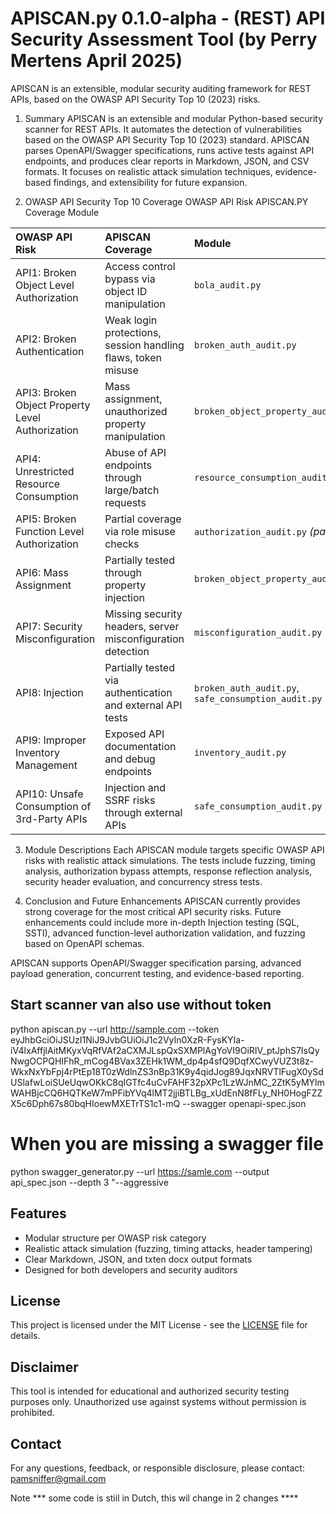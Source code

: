 # APISCAN.py 0.1.0-alpha - (REST) API Security Assessment Tool (by Perry Mertens April 2025)

APISCAN is an extensible, modular security auditing framework for REST APIs, based on the OWASP API Security Top 10 (2023) risks.

1. Summary
APISCAN is an extensible and modular Python-based security scanner for REST APIs. 
It automates the detection of vulnerabilities based on the OWASP API Security Top 10 (2023) standard. 
APISCAN parses OpenAPI/Swagger specifications, runs active tests against API endpoints, and produces clear reports in Markdown, JSON, and CSV formats. It focuses on realistic attack simulation techniques, evidence-based findings, and extensibility for future expansion.

2. OWASP API Security Top 10 Coverage
OWASP API Risk	APISCAN.PY Coverage	Module

| OWASP API Risk | APISCAN Coverage | Module |
|:--|:--|:--|
| API1: Broken Object Level Authorization | Access control bypass via object ID manipulation | `bola_audit.py` |
| API2: Broken Authentication | Weak login protections, session handling flaws, token misuse | `broken_auth_audit.py` |
| API3: Broken Object Property Level Authorization | Mass assignment, unauthorized property manipulation | `broken_object_property_audit.py` |
| API4: Unrestricted Resource Consumption | Abuse of API endpoints through large/batch requests | `resource_consumption_audit.py` |
| API5: Broken Function Level Authorization | Partial coverage via role misuse checks | `authorization_audit.py` *(partial)* |
| API6: Mass Assignment | Partially tested through property injection | `broken_object_property_audit.py` |
| API7: Security Misconfiguration | Missing security headers, server misconfiguration detection | `misconfiguration_audit.py` |
| API8: Injection | Partially tested via authentication and external API tests | `broken_auth_audit.py`, `safe_consumption_audit.py` |
| API9: Improper Inventory Management | Exposed API documentation and debug endpoints | `inventory_audit.py` |
| API10: Unsafe Consumption of 3rd-Party APIs | Injection and SSRF risks through external APIs | `safe_consumption_audit.py` |


3. Module Descriptions
Each APISCAN module targets specific OWASP API risks with realistic attack simulations. The tests include fuzzing, timing analysis, authorization bypass attempts, response reflection analysis, security header evaluation, and concurrency stress tests.

4. Conclusion and Future Enhancements
APISCAN currently provides strong coverage for the most critical API security risks. Future enhancements could include more in-depth Injection testing (SQL, SSTI), advanced function-level authorization validation, and fuzzing based on OpenAPI schemas.

APISCAN supports OpenAPI/Swagger specification parsing, advanced payload generation, concurrent testing, and evidence-based reporting.

## Start scanner van also use without token 
python apiscan.py --url http://sample.com --token eyJhbGciOiJSUzI1NiJ9JvbGUiOiJ1c2VyIn0XzR-FysKYIa-iV4lxAffjlAitMKyxVqRfVAf2aCXMJLspQxSXMPlAgYoVI9OiRIV_ptJphS7IsQyNwgOCPQHIFhR_mCog4BVax3ZEHk1WM_dp4p4sfQ9DqfXCwyVUZ3t8z-WkxNxYbFpj4rPtEp18T0zWdlnZS3nBp31K9y4qidJog89JqxNRVTlFugX0ySdUSlafwLoiSUeUqwOKkC8qIGTfc4uCvFAHF32pXPc1LzWJnMC_2ZtK5yMYlmWAHBjcCQ6HQTKeW7mPFibYVq4lMT2jjiBTLBg_xUdEnN8fFLy_NH0HogFZZX5c6Dph67s80bqHIoewMXETrTS1c1-mQ --swagger openapi-spec.json 

# When you are missing a swagger file
python swagger_generator.py --url https://samle.com  --output api_spec.json --depth 3 "--aggressive        

## Features
- Modular structure per OWASP risk category
- Realistic attack simulation (fuzzing, timing attacks, header tampering)
- Clear Markdown, JSON, and txten docx output formats
- Designed for both developers and security auditors

## License
This project is licensed under the MIT License - see the [LICENSE](./LICENSE) file for details.

## Disclaimer
This tool is intended for educational and authorized security testing purposes only. Unauthorized use against systems without permission is prohibited.

## Contact
For any questions, feedback, or responsible disclosure, please contact: pamsniffer@gmail.com

Note *** some code is stiil in Dutch, this wil change in 2 changes ****



